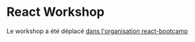 # React Workshop

Le workshop a été déplacé [dans l'organisation react-bootcamp](https://github.com/react-bootcamp/react-workshop)
